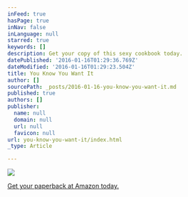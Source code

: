 ```yaml
---
inFeed: true
hasPage: true
inNav: false
inLanguage: null
starred: true
keywords: []
description: Get your copy of this sexy cookbook today.
datePublished: '2016-01-16T01:29:36.769Z'
dateModified: '2016-01-16T01:29:23.504Z'
title: You Know You Want It
author: []
sourcePath: _posts/2016-01-16-you-know-you-want-it.md
published: true
authors: []
publisher:
  name: null
  domain: null
  url: null
  favicon: null
url: you-know-you-want-it/index.html
_type: Article

---
```

![](https://s3-us-west-2.amazonaws.com/the-grid-img/p/30c49164504d780580949d63001c2a826b5a51af.jpg)

[Get your paperback at Amazon today.][0]

[0]: http://amzn.to/1n1IDys